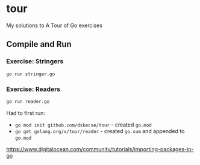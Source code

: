 # tour
My solutions to A Tour of Go exercises

## Compile and Run

### Exercise: Stringers

```
go run stringer.go
```

### Exercise: Readers

```sh
go run reader.go
```

Had to first run:

* `go mod init github.com/dskecse/tour` - created `go.mod`
* `go get golang.org/x/tour/reader` - created `go.sum` and appended to `go.mod`

https://www.digitalocean.com/community/tutorials/importing-packages-in-go
